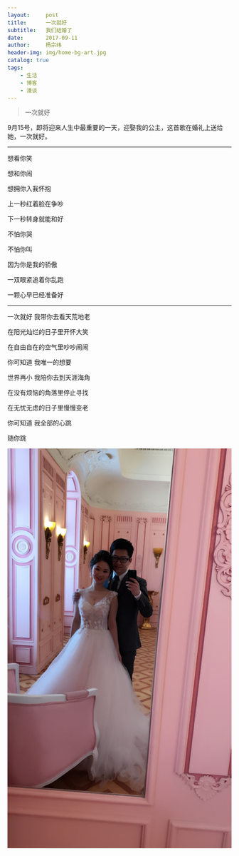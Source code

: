 ```yaml
---
layout:     post
title:      一次就好
subtitle:   我们结婚了
date:       2017-09-11
author:     杨宗纬
header-img: img/home-bg-art.jpg
catalog: true
tags:
    - 生活
    - 博客
    - 漫谈
---
```


> 一次就好

9月15号，即将迎来人生中最重要的一天，迎娶我的公主，这首歌在婚礼上送给她，一次就好。

***

想看你笑

想和你闹

想拥你入我怀抱

上一秒红着脸在争吵

下一秒转身就能和好

不怕你哭

不怕你叫

因为你是我的骄傲

一双眼紧追着你乱跑

一颗心早已经准备好

***

一次就好 我带你去看天荒地老

在阳光灿烂的日子里开怀大笑

在自由自在的空气里吵吵闹闹

你可知道 我唯一的想要

世界再小 我陪你去到天涯海角

在没有烦恼的角落里停止寻找

在无忧无虑的日子里慢慢变老

你可知道 我全部的心跳

随你跳

![](img/wh3.JPG)


